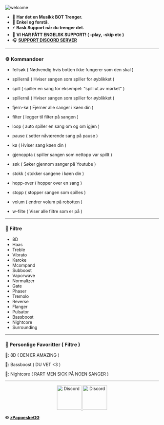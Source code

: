 ![welcome](https://cdn.discordapp.com/attachments/840631065277759501/840645772512591902/cooltext383540240031907.png)

- 🎵 **Har det en Musikk BOT Trenger.**
- 💎 **Enkel og forstå.**
- ⚡ **Rask Support når du trenger det.**
- 🎷 **VI HAR FÅTT ENGELSK SUPPORT! ( -play, -skip etc )**
- 🎧 [**SUPPORT DISCORD SERVER**](https://discord.gg/Ers2vRwmcX)<br />

---

### ⚙️ Kommandoer

<!-- KOMMANDOER:START -->
- feilsøk ( Nødvendig hvis botten ikke fungerer som den skal )

- spillernå ( Hviser sangen som spiller for øyblikket )
- spill ( spiller en sang for eksempel: "spill ut av mørket" )
- spillernå ( Hviser sangen som spiller for øyblikket )
- fjern-kø ( Fjerner alle sanger i køen din )
- filter ( legger til filter på sangen )
- loop ( auto spiller en sang om og om igjen )
- pause ( setter nåværende sang på pause )
- kø ( Hviser sang køen din )
- gjenoppta ( spiller sangen som nettopp var spillt )
- søk ( Søker gjennom sanger på Youtube )
- stokk ( stokker sangene i køen din )
- hopp-over ( hopper over en sang )
- stopp ( stopper sangen som spilles )
- volum ( endrer volum på robotten )
- w-filte ( Viser alle filtre som er på )

<!-- KOMMANDOER:END -->

---

### 🎺 Filtre

<!-- FILTRE:START -->
- 8D
- Haas
- Treble
- Vibrato
- Karoke
- Mcompand
- Subboost
- Vaporwave
- Normalizer
- Gate
- Phaser
- Tremolo
- Reverse
- Flanger
- Pulsator
- Bassboost
- Nightcore
- Surrounding

<!-- FILTRE:END -->

---

### 🎸 Personlige Favoritter ( Filtre )

<!-- FAVS:START -->
🥇: 8D ( DEN ER AMAZING )

🥈: Bassboost ( DU VET <3 )

🥉: Nightcore ( RART MEN SICK PÅ NOEN SANGER )

<!-- FAVS:END -->

---

<!-- <details>
<summary><a align ="right">🔎 Statistics </a></summary>

<a>
  <img align="center" src="https://riday-ghstats.vercel.app/api/top-langs/?username=reconlx&theme=tokyonight&layout=compact" />
</a>
<a href="https://github.com/anuraghazra/convoychat">
  <img align="center" src="https://github-readme-stats.vercel.app/api?username=reconlx&show_icons=true&theme=onedark" />
</a>
</details> -->

<p align="center">
<a href="https://discord.gg/eSZ475uxnJ">
    <img src="https://user-images.githubusercontent.com/59381835/92191514-d649ad80-ee18-11ea-9bc4-e95c7a122a99.png" alt="Discord" width="80"/>
  </a>
<a href="https://www.youtube.com/channel/UCFr4eRUWFj-wuFnCjD5ErVQ">
    <img src="https://user-images.githubusercontent.com/59381835/92191346-676c5480-ee18-11ea-8240-e416eb1a5b5d.png" alt="Discord" width="80"/>
  </a>
</p>


**© [zPappeskeOG](https://github.com/zpappeskeog)**
